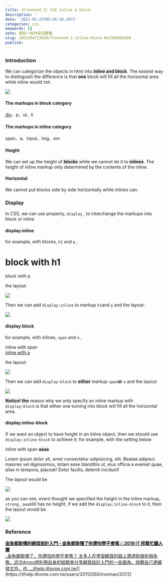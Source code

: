 ```yaml
---
title: (Frontend_3) CSS inline & block
description: ''
date: '2021-03-25T05:46:10.207Z'
categories: css
keywords: []
note: 還有一些內容沒整理
slug: /@t5204713910/frontend-3-inline-block-9e33b99da580
publish:
---
```


### Introduction

We can categorize the objects in html into **inline and block**. The easiest way to distinguish the difference is that **one** block will fill all the horizontal area while inline would not.

![](/Users/chenyongzhe/coding/practice_not_for_github/javascript_practice/medium-to-markdown/medium-export/posts/md_1623056197395/img/1__FvXF0wJqVIuoRSZibCARTw.png)

#### The markups in block category

[div](https://www.webtech.tw/info.php?tid=77 "div")、p、ul、li

#### The markups in inline category

span、a、input、img、em

#### Height

We can set up the height of **blocks** while we cannot do it to **inlines**. The height of inline markup only determined by the contents of the inline.

#### Horizontal

We cannot put blocks side by side horizontally while inlines can.

### Display

In CSS, we can use property, `display` , to interchange the markups into block or inline

#### display:inline

for example, with blocks, `h1` and `p` ,

<!DOCTYPE html>  
<html lang="en">  
<head>  
 <meta charset="UTF-8">  
 <meta name="viewport" content="width=device-width, initial-scale=1.0">  
 <title>Document</title>  
</head>  
<body>  
   
 <h1>block with h1</h1>  
    <p>block with p</p>

</body>  
</html>

the layout:

![](/Users/chenyongzhe/coding/practice_not_for_github/javascript_practice/medium-to-markdown/medium-export/posts/md_1623056197395/img/1__M1D5tERSpCvZrB24t17UJQ.png)

Then we can add `display:inline` to markup `h1`and `p` and the layout:

![](/Users/chenyongzhe/coding/practice_not_for_github/javascript_practice/medium-to-markdown/medium-export/posts/md_1623056197395/img/1__D2OzqBeBPksgxvggUjVqvQ.png)

#### display:block

for example, with inlines, `span` and `a` ,

<!DOCTYPE html>  
<html lang="en">  
<head>  
 <meta charset="UTF-8">  
 <meta name="viewport" content="width=device-width, initial-scale=1.0">  
 <title>Document</title>  
</head>

<style>  
   
</style>

<body>  
   
 <span>inline with span</span>  
 <a href="">inline with a</a>

</body>  
</html>

the layout:

![](/Users/chenyongzhe/coding/practice_not_for_github/javascript_practice/medium-to-markdown/medium-export/posts/md_1623056197395/img/1__dGsbtaSwtYPPa3__uodPQ2g.png)

Then we can add `display:block` to **either** markup `span`**or** `a` and the layout:

![](/Users/chenyongzhe/coding/practice_not_for_github/javascript_practice/medium-to-markdown/medium-export/posts/md_1623056197395/img/1__7JqrgcdiF2JnHek9v5vk7g.png)

**Notice! the** reason why we only specify an inline markup with `display:block` is that either one turning into block will fill all the horizontal area.

#### display:inline-block

If we want an object to have height in an inline object, then we should use `display:inline-block` to achieve it; for example, with the setting below

<!DOCTYPE html>  
<html lang="en">  
<head>  
 <meta charset="UTF-8">  
 <meta name="viewport" content="width=device-width, initial-scale=1.0">  
 <title>Document</title>  
</head>

<style>

strong{  
     background-color: #eee;  
        height: 100px;  
        /\*display: inline-block;\*/  
    }  
   
</style>

<body>  
   
 <span>inline with span <strong>aaaa</strong></span>  
 <p>Lorem ipsum dolor sit, amet consectetur adipisicing, elit. Beatae adipisci maiores vel dignissimos, totam esse blanditiis ut, eius officia a eveniet quae, alias in tempora, placeat! Dolor facilis, deleniti incidunt!</p>

</body>  
</html>

The layout would be

![](/Users/chenyongzhe/coding/practice_not_for_github/javascript_practice/medium-to-markdown/medium-export/posts/md_1623056197395/img/1__9FpooBj4iJXeH0GRaGtoBw.png)

as you can see, event thought we specified the height in the inline markup, `strong` , `aaa`still has no height, if we add the `display:inline-block` to it, then the layout would be

![](/Users/chenyongzhe/coding/practice_not_for_github/javascript_practice/medium-to-markdown/medium-export/posts/md_1623056197395/img/1____LOC5ljN__Euu2c0EXNdMmg.png)

### Reference

[**金魚都能懂的網頁設計入門 - 金魚都能懂了你還怕學不會嗎 :: 2019 iT 邦幫忙鐵人賽**  
_金魚都能懂了，你還怕你學不會嗎？ 太多人在學習網頁的路上遭遇到挫折與失敗，這次Amos想利用自身的經驗來分享網頁設計入門的一些眉角，挑戰自己連續發文外，也..._ithelp.ithome.com.tw](https://ithelp.ithome.com.tw/users/20112550/ironman/2072 "https://ithelp.ithome.com.tw/users/20112550/ironman/2072")[](https://ithelp.ithome.com.tw/users/20112550/ironman/2072)